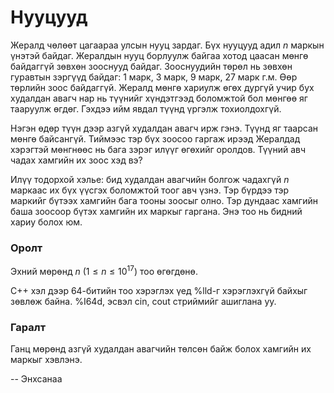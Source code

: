 Нууцууд
=======
Жералд чөлөөт цагаараа улсын нууц зардаг. Бүх нууцууд адил $n$ маркын үнэтэй
байдаг. Жералдын нууц борлуулж байгаа хотод цаасан мөнгө байдаггүй зөвхөн
зооснууд байдаг. Зооснуудийн төрөл нь зөвхөн гуравтын зэргүүд байдаг: 1 марк, 3
марк, 9 марк, 27 марк г.м. Өөр төрлийн зоос байдаггүй. Жералд мөнгө хариулж өгөх
дургүй учир бух худалдан авагч нар нь түүнийг хүндэтгээд боломжтой бол мөнгөө яг
тааруулж өгдөг. Гэхдээ ийм явдал түүнд үргэлж тохиолдохгүй.

Нэгэн өдөр түүн дээр азгүй худалдан авагч ирж гэнэ. Түүнд яг таарсан мөнгө
байсангүй. Тиймээс тэр бүх зоосоо гаргаж ирээд Жералдад хэрэгтэй мөнгнөөс нь
бага зэрэг илүүг өгөхийг оролдов. Түүний авч чадах хамгийн их зоос хэд вэ?

Илүү тодорхой хэлье: бид худалдан авагчийн болгож чадахгүй $n$ маркаас их бүх
үүсгэх боломжтой тоог авч үзнэ. Тэр бүрдээ тэр маркийг бүтээх хамгийн бага тооны
зоосыг олно. Тэр дундаас хамгийн баша зоосоор бүтэх хамгийн их маркыг гаргана.
Энэ тоо нь бидний хариу болох юм.


### Оролт
Эхний мөрөнд $n$ ($1 ≤ n ≤ 10^{17}$) тоо өгөгдөнө.

C++ хэл дээр 64-битийн тоо хэрэглэх үед %lld-г хэрэглэхгүй байхыг зөвлөж байна.
%I64d, эсвэл cin, cout стриймийг ашиглана уу.


### Гаралт
Ганц мөрөнд азгүй худалдан авагчийн төлсөн байж болох хамгийн их маркыг хэвлэнэ.

-- Энхсанаа

